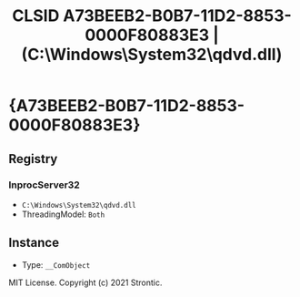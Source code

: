 ﻿---
title: "CLSID A73BEEB2-B0B7-11D2-8853-0000F80883E3 | (C:\\Windows\\System32\\qdvd.dll)"
excerpt: What is COM-Object CLSID A73BEEB2-B0B7-11D2-8853-0000F80883E3?
---

# {A73BEEB2-B0B7-11D2-8853-0000F80883E3}


## Registry


### InprocServer32

* `C:\Windows\System32\qdvd.dll`
* ThreadingModel: `Both`

## Instance

* Type: `__ComObject`

MIT License. Copyright (c) 2021 Strontic.


